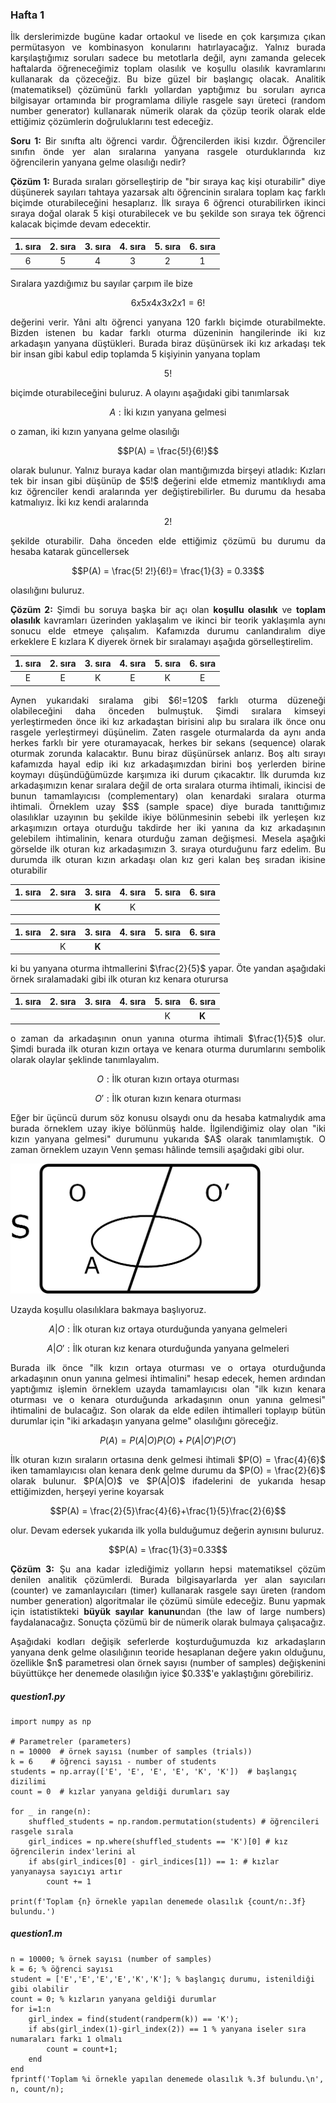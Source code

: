 <h3>Hafta 1</h3>
<p align="justify">İlk derslerimizde bugüne kadar ortaokul ve lisede en çok karşımıza çıkan permütasyon ve kombinasyon konularını hatırlayacağız. Yalnız burada karşılaştığımız soruları sadece bu metotlarla değil, aynı zamanda gelecek haftalarda öğreneceğimiz toplam olasılık ve koşullu olasılık kavramlarını kullanarak da çözeceğiz. Bu bize güzel bir başlangıç olacak. Analitik (matematiksel) çözümünü farklı yollardan yaptığımız bu soruları ayrıca bilgisayar ortamında bir programlama diliyle rasgele sayı üreteci (random number generator) kullanarak nümerik olarak da çözüp teorik olarak elde ettiğimiz çözümlerin doğruluklarını test edeceğiz.</p>

<p align="justify"><b>Soru 1:</b> Bir sınıfta altı öğrenci vardır. Öğrencilerden ikisi kızdır. Öğrenciler sınıfın önde yer alan sıralarına yanyana rasgele oturduklarında kız öğrencilerin yanyana gelme olasılığı nedir?</p>

<p align="justify"><b>Çözüm 1:</b> Burada sıraları görselleştirip de "bir sıraya kaç kişi oturabilir" diye düşünerek sayıları tahtaya yazarsak altı öğrencinin sıralara toplam kaç farklı biçimde oturabileceğini hesaplarız. İlk sıraya 6 öğrenci oturabilirken ikinci sıraya doğal olarak 5 kişi oturabilecek ve bu şekilde son sıraya tek öğrenci kalacak biçimde devam edecektir.</p>

| 1. sıra | 2. sıra | 3. sıra | 4. sıra | 5. sıra | 6. sıra |
|  :---:  |  :---:  |  :---:  |  :---:  |  :---:  |  :---:  |
| 6 | 5 | 4 | 3 | 2 | 1 |

<p align="justify">Sıralara yazdığımız bu sayılar çarpım ile bize</p>

$$6 x 5 x 4 x 3 x 2 x 1 = 6!$$

<p align="justify">değerini verir. Yâni altı öğrenci yanyana 120 farklı biçimde oturabilmekte. Bizden istenen bu kadar farklı oturma düzeninin hangilerinde iki kız arkadaşın yanyana düştükleri. Burada biraz düşünürsek iki kız arkadaşı tek bir insan gibi kabul edip toplamda 5 kişiyinin yanyana toplam</p>

$$5!$$

<p align="justify">biçimde oturabileceğini buluruz. A olayını aşağıdaki gibi tanımlarsak</p>

$$A: \text{İki kızın yanyana gelmesi}$$

<p align="justify">o zaman, iki kızın yanyana gelme olasılığı</p>

$$P(A) = \frac{5!}{6!}$$

<p align="justify">olarak bulunur. Yalnız buraya kadar olan mantığımızda birşeyi atladık: Kızları tek bir insan gibi düşünüp de $5!$ değerini elde etmemiz mantıklıydı ama kız öğrenciler kendi aralarında yer değiştirebilirler. Bu durumu da hesaba katmalıyız. İki kız kendi aralarında</p>

$$2!$$

<p align="justify">şekilde oturabilir. Daha önceden elde ettiğimiz çözümü bu durumu da hesaba katarak güncellersek</p>

$$P(A) = \frac{5! 2!}{6!}= \frac{1}{3} = 0.33$$

<p align="justify">olasılığını buluruz.</p>

<p align="justify"><b>Çözüm 2:</b> Şimdi bu soruya başka bir açı olan <b>koşullu olasılık</b> ve <b>toplam olasılık</b> kavramları üzerinden yaklaşalım ve ikinci bir teorik yaklaşımla aynı sonucu elde etmeye çalışalım. Kafamızda durumu canlandıralım diye erkeklere E kızlara K diyerek örnek bir sıralamayı aşağıda görselleştirelim.</p>

| 1. sıra | 2. sıra | 3. sıra | 4. sıra | 5. sıra | 6. sıra |
|  :---:  |  :---:  |  :---:  |  :---:  |  :---:  |  :---:  |
| E | E | K | E | K | E |

<p align="justify">Aynen yukarıdaki sıralama gibi $6!=120$ farklı oturma düzeneği olabileceğini daha önceden bulmuştuk. Şimdi sıralara kimseyi yerleştirmeden önce iki kız arkadaştan birisini alıp bu sıralara ilk önce onu rasgele yerleştirmeyi düşünelim. Zaten rasgele oturmalarda da aynı anda herkes farklı bir yere oturamayacak, herkes bir sekans (sequence) olarak oturmak zorunda kalacaktır. Bunu biraz düşünürsek anlarız. Boş altı sırayı kafamızda hayal edip iki kız arkadaşımızdan birini boş yerlerden birine koymayı düşündüğümüzde karşımıza iki durum çıkacaktır. İlk durumda kız arkadaşımızın kenar sıralara değil de orta sıralara oturma ihtimali, ikincisi de bunun tamamlayıcısı (complementary) olan kenardaki sıralara oturma ihtimali. Örneklem uzay $S$ (sample space) diye burada tanıttığımız olasılıklar uzayının bu şekilde ikiye bölünmesinin sebebi ilk yerleşen kız arkaşımızın ortaya oturduğu takdirde her iki yanına da kız arkadaşının gelebilem ihtimalinin, kenara oturduğu zaman değişmesi. Mesela aşağıki görselde ilk oturan kız arkadaşımızın 3. sıraya oturduğunu farz edelim. Bu durumda ilk oturan kızın arkadaşı olan kız geri kalan beş sıradan ikisine oturabilir</p>

| 1. sıra | 2. sıra | 3. sıra | 4. sıra | 5. sıra | 6. sıra |
|  :---:  |  :---:  |  :---:  |  :---:  |  :---:  |  :---:  |
|  |  | <b>K</b> | K |  |  |

| 1. sıra | 2. sıra | 3. sıra | 4. sıra | 5. sıra | 6. sıra |
|  :---:  |  :---:  |  :---:  |  :---:  |  :---:  |  :---:  |
|  | K | <b>K</b> |  |  |  |

<p align="justify">ki bu yanyana oturma ihtmallerini $\frac{2}{5}$ yapar. Öte yandan aşağıdaki örnek sıralamadaki gibi ilk oturan kız kenara oturursa<p>

| 1. sıra | 2. sıra | 3. sıra | 4. sıra | 5. sıra | 6. sıra |
|  :---:  |  :---:  |  :---:  |  :---:  |  :---:  |  :---:  |
|  |  |  |  | K | <b>K</b> |

<p align="justify">o zaman da arkadaşının onun yanına oturma ihtimali $\frac{1}{5}$ olur. Şimdi burada ilk oturan kızın ortaya ve kenara oturma durumlarını sembolik olarak olaylar şeklinde tanımlayalım.<p>

$$O: \text{İlk oturan kızın ortaya oturması}$$

$$O': \text{İlk oturan kızın kenara oturması}$$

<p align="justify">Eğer bir üçüncü durum söz konusu olsaydı onu da hesaba katmalıydık ama burada örneklem uzay ikiye bölünmüş halde. İlgilendiğimiz olay olan "iki kızın yanyana gelmesi" durumunu yukarıda $A$ olarak tanımlamıştık. O zaman örneklem uzayın Venn şeması hâlinde temsili aşağıdaki gibi olur.</p>

<img src="../../resim/question1.jpg" alt="yanyana oturma sorusu örneklem uzay" width="400" height=auto>

<p align="justify">Uzayda koşullu olasılıklara bakmaya başlıyoruz.</p>

$$ A | O: \text{İlk oturan kız ortaya oturduğunda yanyana gelmeleri}$$

$$ A | O': \text{İlk oturan kız kenara oturduğunda yanyana gelmeleri}$$

<p align="justify">Burada ilk önce "ilk kızın ortaya oturması ve o ortaya oturduğunda arkadaşının onun yanına gelmesi ihtimalini" hesap edecek, hemen ardından yaptığımız işlemin örneklem uzayda tamamlayıcısı olan "ilk kızın kenara oturması ve o kenara oturduğunda arkadaşının onun yanına gelmesi" ihtimalini de bulacağız. Son olarak da elde edilen ihtimalleri toplayıp bütün durumlar için "iki arkadaşın yanyana gelme" olasılığını göreceğiz.</p>

$$P(A) = P(A|O)P(O)+P(A|O')P(O')$$

<p align="justify">İlk oturan kızın sıraların ortasına denk gelmesi ihtimali $P(O) = \frac{4}{6}$ iken tamamlayıcısı olan kenara denk gelme durumu da $P(O) = \frac{2}{6}$ olarak bulunur. $P(A|O)$ ve $P(A|O)$ ifadelerini de yukarıda hesap ettiğimizden, herşeyi yerine koyarsak</p>

$$P(A) = \frac{2}{5}\frac{4}{6}+\frac{1}{5}\frac{2}{6}$$

<p align="justify">olur. Devam edersek yukarıda ilk yolla bulduğumuz değerin aynısını buluruz.</p>

$$P(A) = \frac{1}{3}=0.33$$

<p align="justify"><b>Çözüm 3:</b> Şu ana kadar izlediğimiz yolların hepsi matematiksel çözüm denilen analitik çözümlerdi. Burada bilgisayarlarda yer alan sayıcıları (counter) ve zamanlayıcıları (timer) kullanarak rasgele sayı üreten (random number generation) algoritmalar ile çözümü simüle edeceğiz. Bunu yapmak için istatistikteki <b>büyük sayılar kanunu</b>ndan (the law of large numbers) faydalanacağız. Sonuçta çözümü bir de nümerik olarak bulmaya çalışacağız.</p>

<p align="justify">Aşağıdaki kodları değişik seferlerde koşturduğumuzda kız arkadaşların yanyana denk gelme olasılığının teoride hesaplanan değere yakın olduğunu, özellikle $n$ parametresi olan örnek sayısı (number of samples) değişkenini büyüttükçe her denemede olasılığın iyice $0.33$'e yaklaştığını görebiliriz.</p>

<h5><b>question1.py</b></h5>

```
import numpy as np

# Parametreler (parameters)
n = 10000  # örnek sayısı (number of samples (trials))
k = 6    # öğrenci sayısı - number of students
students = np.array(['E', 'E', 'E', 'E', 'K', 'K'])  # başlangıç dizilimi
count = 0  # kızlar yanyana geldiği durumları say

for _ in range(n):
    shuffled_students = np.random.permutation(students) # öğrencileri rasgele sırala
    girl_indices = np.where(shuffled_students == 'K')[0] # kız öğrencilerin index'lerini al
    if abs(girl_indices[0] - girl_indices[1]) == 1: # kızlar yanyanaysa sayıcıyı artır
        count += 1

print(f'Toplam {n} örnekle yapılan denemede olasılık {count/n:.3f} bulundu.')
```

<h5><b>question1.m</b></h5>

```
n = 10000; % örnek sayısı (number of samples)
k = 6; % öğrenci sayısı
student = ['E','E','E','E','K','K']; % başlangıç durumu, istenildiği gibi olabilir
count = 0; % kızların yanyana geldiği durumlar
for i=1:n
    girl_index = find(student(randperm(k)) == 'K');
    if abs(girl_index(1)-girl_index(2)) == 1 % yanyana iseler sıra numaraları farkı 1 olmalı
        count = count+1;
    end
end
fprintf('Toplam %i örnekle yapılan denemede olasılık %.3f bulundu.\n', n, count/n);
```